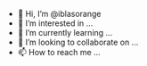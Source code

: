 - 👋 Hi, I’m @iblasorange
- 👀 I’m interested in ...
- 🌱 I’m currently learning ...
- 💞️ I’m looking to collaborate on ...
- 📫 How to reach me ...

<!---
iblasorange/iblasorange is a ✨ special ✨ repository because its `README.md` (this file) appears on your GitHub profile.
You can click the Preview link to take a look at your changes.
--->
